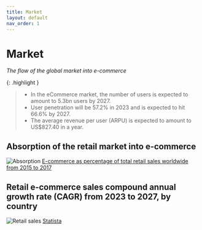 ```yaml
---
title: Market
layout: default
nav_order: 1
---
```


# Market

_The flow of the global market into e-commerce_

{: .highlight }
> - In the eCommerce market, the number of users is expected to amount to 5.3bn users by 2027.
> - User penetration will be 57.2% in 2023 and is expected to hit 66.6% by 2027.
> - The average revenue per user (ARPU) is expected to amount to US$827.40 in a year.

## Absorption of the retail market into e-commerce

![Absorption](/en/assets/images/absorption.png "Absorption")
[E-commerce as percentage of total retail sales worldwide from 2015 to 2017](https://www.statista.com/forecasts/220177/b2c-e-commerce-sales-cagr-forecast-for-selected-countries)

## Retail e-commerce sales compound annual growth rate (CAGR) from 2023 to 2027, by country

![Retail sales](/en/assets/images/retail_sales.webp "Retail Sales")
[Statista](https://www.statista.com/forecasts/220177/b2c-e-commerce-sales-cagr-forecast-for-selected-countries)
